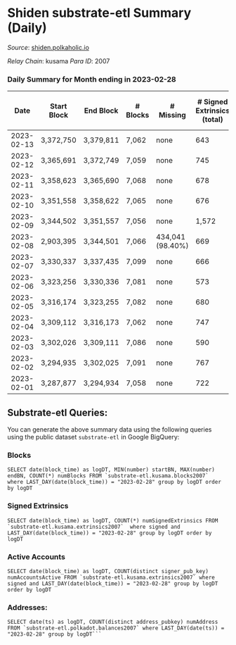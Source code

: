 # Shiden substrate-etl Summary (Daily)

_Source_: [shiden.polkaholic.io](https://shiden.polkaholic.io)

*Relay Chain*: kusama
*Para ID*: 2007



### Daily Summary for Month ending in 2023-02-28


| Date | Start Block | End Block | # Blocks | # Missing | # Signed Extrinsics (total) | # Active Accounts | # Addresses with Balances | # Events | # Transfers | # XCM Transfers In | # XCM Transfers Out |
| ---- | ----------- | --------- | -------- | --------- | --------------------------- | ----------------- | ------------------------- | -------- | ----------- | ------------------ | ------------------- |
| 2023-02-13 | 3,372,750 | 3,379,811 | 7,062 | none  | 643 | 145 |  | 73,265 | 7,847 ($686,223.09) |   |   |
| 2023-02-12 | 3,365,691 | 3,372,749 | 7,059 | none  | 745 | 168 | 637,756 | 82,821 | 7,787 ($333,515.27) |   |   |
| 2023-02-11 | 3,358,623 | 3,365,690 | 7,068 | none  | 678 | 149 | 637,720 | 72,807 | 7,600 ($411,165.56) |   |   |
| 2023-02-10 | 3,351,558 | 3,358,622 | 7,065 | none  | 676 | 157 | 637,682 | 86,802 | 7,671 ($439,964.94) |   | 1 ($174.15) |
| 2023-02-09 | 3,344,502 | 3,351,557 | 7,056 | none  | 1,572 | 413 | 637,631 | 209,400 | 10,689 ($2,173,030.98) | 9 ($1,497.20) | 3 ($459.50) |
| 2023-02-08 | 2,903,395 | 3,344,501 | 7,066 | 434,041 (98.40%) | 669 | 141 | 525,538 | 100,290 | 7,883 ($548,362.45) |   |   |
| 2023-02-07 | 3,330,337 | 3,337,435 | 7,099 | none  | 666 | 143 | 637,485 | 85,027 | 7,547 ($181,880.87) | 4 ($363.92) | 2 ($0.19) |
| 2023-02-06 | 3,323,256 | 3,330,336 | 7,081 | none  | 573 | 105 | 637,456 | 78,476 | 7,534 ($58,113.71) |   |   |
| 2023-02-05 | 3,316,174 | 3,323,255 | 7,082 | none  | 680 | 148 | 637,405 | 81,778 | 7,761 ($100,463.99) |   |   |
| 2023-02-04 | 3,309,112 | 3,316,173 | 7,062 | none  | 747 | 141 | 637,384 | 74,180 | 7,583 ($553,701.55) | 2 ($116.48) | 1 ($117.58) |
| 2023-02-03 | 3,302,026 | 3,309,111 | 7,086 | none  | 590 | 125 | 637,345 | 80,034 | 7,417 ($44,312.39) |   | 3 ($245.33) |
| 2023-02-02 | 3,294,935 | 3,302,025 | 7,091 | none  | 767 | 165 | 637,319 | 107,404 | 8,217 ($306,890.08) |   |   |
| 2023-02-01 | 3,287,877 | 3,294,934 | 7,058 | none  | 722 | 149 | 637,289 | 81,019 | 7,505 ($178,833.95) | 3 ($363.27) | 1 ($2.41) |

## Substrate-etl Queries:
You can generate the above summary data using the following queries using the public dataset `substrate-etl` in Google BigQuery:


### Blocks
```
SELECT date(block_time) as logDT, MIN(number) startBN, MAX(number) endBN, COUNT(*) numBlocks FROM `substrate-etl.kusama.blocks2007`  where LAST_DAY(date(block_time)) = "2023-02-28" group by logDT order by logDT
```


### Signed Extrinsics
```
SELECT date(block_time) as logDT, COUNT(*) numSignedExtrinsics FROM `substrate-etl.kusama.extrinsics2007`  where signed and LAST_DAY(date(block_time)) = "2023-02-28" group by logDT order by logDT
```


### Active Accounts
```
SELECT date(block_time) as logDT, COUNT(distinct signer_pub_key) numAccountsActive FROM `substrate-etl.kusama.extrinsics2007` where signed and LAST_DAY(date(block_time)) = "2023-02-28" group by logDT order by logDT
```


### Addresses:
```
SELECT date(ts) as logDT, COUNT(distinct address_pubkey) numAddress FROM `substrate-etl.polkadot.balances2007` where LAST_DAY(date(ts)) = "2023-02-28" group by logDT```

